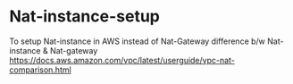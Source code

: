 # Nat-instance-setup

To setup Nat-instance in AWS instead of Nat-Gateway
difference b/w Nat-instance & Nat-gateway https://docs.aws.amazon.com/vpc/latest/userguide/vpc-nat-comparison.html
